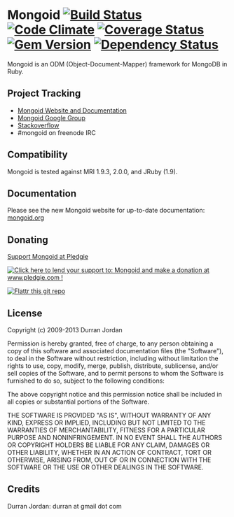Mongoid [![Build Status](https://secure.travis-ci.org/mongoid/mongoid.png?branch=master)](http://travis-ci.org/mongoid/mongoid) [![Code Climate](https://codeclimate.com/github/mongoid/mongoid.png)](https://codeclimate.com/github/mongoid/mongoid) [![Coverage Status](https://coveralls.io/repos/mongoid/mongoid/badge.png?branch=master)](https://coveralls.io/r/mongoid/mongoid?branch=master) [![Gem Version](https://badge.fury.io/rb/mongoid.png)](http://badge.fury.io/rb/mongoid) [![Dependency Status](https://www.versioneye.com/ruby/mongoid/3.1.6/badge.png)](https://www.versioneye.com/ruby/mongoid/3.1.6)
========

Mongoid is an ODM (Object-Document-Mapper) framework for MongoDB in Ruby.

Project Tracking
----------------

* [Mongoid Website and Documentation](http://mongoid.org)
* [Mongoid Google Group](http://groups.google.com/group/mongoid)
* [Stackoverflow](http://stackoverflow.com/questions/tagged/mongoid)
* #mongoid on freenode IRC

Compatibility
-------------

Mongoid is tested against MRI 1.9.3, 2.0.0, and JRuby (1.9).

Documentation
-------------

Please see the new Mongoid website for up-to-date documentation:
[mongoid.org](http://mongoid.org)

Donating
--------

[Support Mongoid at Pledgie](http://www.pledgie.com/campaigns/7757)

<a href='http://www.pledgie.com/campaigns/7757'>
<img alt='Click here to lend your support to: Mongoid and make a donation at www.pledgie.com !' src='http://www.pledgie.com/campaigns/7757.png?skin_name=chrome' border='0'/>
</a>

[![Flattr this git repo](http://api.flattr.com/button/flattr-badge-large.png)](https://flattr.com/submit/auto?user_id=durran&url=http://github.com/mongoid&title=mongoid&language=&tags=github&category=software)

License
-------

Copyright (c) 2009-2013 Durran Jordan

Permission is hereby granted, free of charge, to any person obtaining
a copy of this software and associated documentation files (the
"Software"), to deal in the Software without restriction, including
without limitation the rights to use, copy, modify, merge, publish,
distribute, sublicense, and/or sell copies of the Software, and to
permit persons to whom the Software is furnished to do so, subject to
the following conditions:

The above copyright notice and this permission notice shall be
included in all copies or substantial portions of the Software.

THE SOFTWARE IS PROVIDED "AS IS", WITHOUT WARRANTY OF ANY KIND,
EXPRESS OR IMPLIED, INCLUDING BUT NOT LIMITED TO THE WARRANTIES OF
MERCHANTABILITY, FITNESS FOR A PARTICULAR PURPOSE AND
NONINFRINGEMENT. IN NO EVENT SHALL THE AUTHORS OR COPYRIGHT HOLDERS BE
LIABLE FOR ANY CLAIM, DAMAGES OR OTHER LIABILITY, WHETHER IN AN ACTION
OF CONTRACT, TORT OR OTHERWISE, ARISING FROM, OUT OF OR IN CONNECTION
WITH THE SOFTWARE OR THE USE OR OTHER DEALINGS IN THE SOFTWARE.

Credits
-------

Durran Jordan: durran at gmail dot com
